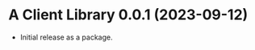 A Client Library 0.0.1 (2023-09-12)
======================================
* Initial release as a package.

